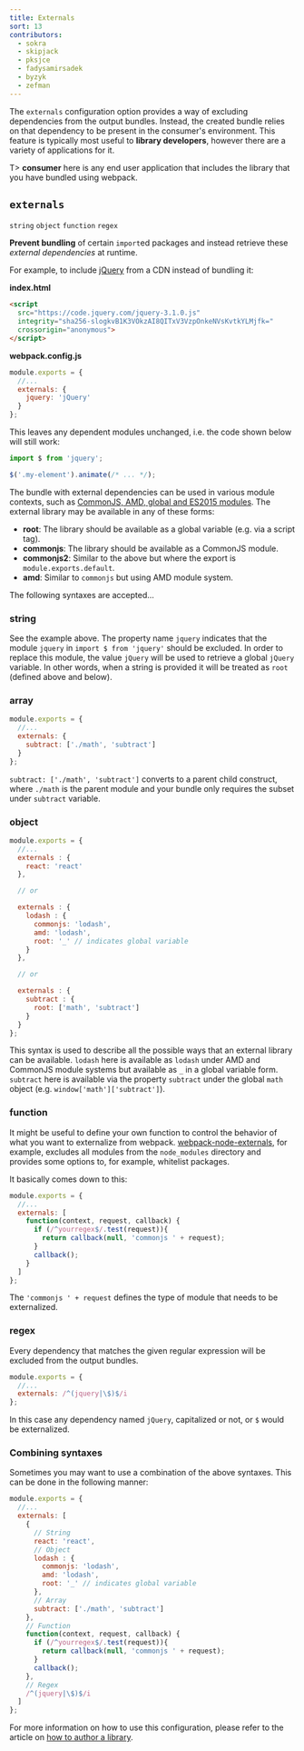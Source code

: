 ```yaml
---
title: Externals
sort: 13
contributors:
  - sokra
  - skipjack
  - pksjce
  - fadysamirsadek
  - byzyk
  - zefman
---
```


The `externals` configuration option provides a way of excluding dependencies from the output bundles. Instead, the created bundle relies on that dependency to be present in the consumer's environment. This feature is typically most useful to __library developers__, however there are a variety of applications for it.

T> __consumer__ here is any end user application that includes the library that you have bundled using webpack.


## `externals`

`string` `object` `function`  `regex`

__Prevent bundling__ of certain `import`ed packages and instead retrieve these *external dependencies* at runtime.

For example, to include [jQuery](https://jquery.com/) from a CDN instead of bundling it:

__index.html__

``` html
<script
  src="https://code.jquery.com/jquery-3.1.0.js"
  integrity="sha256-slogkvB1K3VOkzAI8QITxV3VzpOnkeNVsKvtkYLMjfk="
  crossorigin="anonymous">
</script>
```

__webpack.config.js__

```js
module.exports = {
  //...
  externals: {
    jquery: 'jQuery'
  }
};
```

This leaves any dependent modules unchanged, i.e. the code shown below will still work:

```js
import $ from 'jquery';

$('.my-element').animate(/* ... */);
```

The bundle with external dependencies can be used in various module contexts, such as [CommonJS, AMD, global and ES2015 modules](/concepts/modules). The external library may be available in any of these forms:

- __root__: The library should be available as a global variable (e.g. via a script tag).
- __commonjs__: The library should be available as a CommonJS module.
- __commonjs2__: Similar to the above but where the export is `module.exports.default`.
- __amd__: Similar to `commonjs` but using AMD module system.

The following syntaxes are accepted...


### string

See the example above. The property name `jquery` indicates that the module `jquery` in `import $ from 'jquery'` should be excluded. In order to replace this module, the value `jQuery` will be used to retrieve a global `jQuery` variable. In other words, when a string is provided it will be treated as `root` (defined above and below).


### array

```js
module.exports = {
  //...
  externals: {
    subtract: ['./math', 'subtract']
  }
};
```

`subtract: ['./math', 'subtract']` converts to a parent child construct, where `./math` is the parent module and your bundle only requires the subset under `subtract` variable.


### object

```js
module.exports = {
  //...
  externals : {
    react: 'react'
  },

  // or

  externals : {
    lodash : {
      commonjs: 'lodash',
      amd: 'lodash',
      root: '_' // indicates global variable
    }
  },

  // or

  externals : {
    subtract : {
      root: ['math', 'subtract']
    }
  }
};
```

This syntax is used to describe all the possible ways that an external library can be available. `lodash` here is available as `lodash` under AMD and CommonJS module systems but available as `_` in a global variable form. `subtract` here is available via the property `subtract` under the global `math` object (e.g. `window['math']['subtract']`).


### function

It might be useful to define your own function to control the behavior of what you want to externalize from webpack. [webpack-node-externals](https://www.npmjs.com/package/webpack-node-externals), for example, excludes all modules from the `node_modules` directory and provides some options to, for example, whitelist packages.

It basically comes down to this:

```js
module.exports = {
  //...
  externals: [
    function(context, request, callback) {
      if (/^yourregex$/.test(request)){
        return callback(null, 'commonjs ' + request);
      }
      callback();
    }
  ]
};
```

The `'commonjs ' + request` defines the type of module that needs to be externalized.


### regex

Every dependency that matches the given regular expression will be excluded from the output bundles.

```js
module.exports = {
  //...
  externals: /^(jquery|\$)$/i
};
```

In this case any dependency named `jQuery`, capitalized or not, or `$` would be externalized.

### Combining syntaxes

Sometimes you may want to use a combination of the above syntaxes. This can be done in the following manner:

```js
module.exports = {
  //...
  externals: [
    {
      // String
      react: 'react',
      // Object
      lodash : {
        commonjs: 'lodash',
        amd: 'lodash',
        root: '_' // indicates global variable
      },
      // Array
      subtract: ['./math', 'subtract']
    },
    // Function
    function(context, request, callback) {
      if (/^yourregex$/.test(request)){
        return callback(null, 'commonjs ' + request);
      }
      callback();
    },
    // Regex
    /^(jquery|\$)$/i
  ]
};
```

For more information on how to use this configuration, please refer to the article on [how to author a library](/guides/author-libraries).
